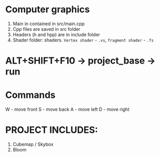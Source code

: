 # Computer graphics


1. Main in contained in src/main.cpp
2. Cpp files are saved in src folder
3. Headers (h and hpp) are in include folder
4. Shader folder: shaders. `Vertex shader` - `.vs`, `fragment shader` - `.fs`
# ALT+SHIFT+F10 -> project_base -> run

# Commands
W - move front
S - move back
A - move left
D - move right

# PROJECT INCLUDES:
1. Cubemap / Skybox
2. Bloom
